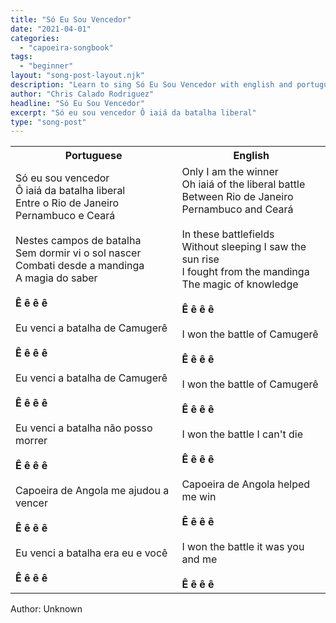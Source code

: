 ```yaml
---
title: "Só Eu Sou Vencedor"
date: "2021-04-01"
categories:
  - "capoeira-songbook"
tags:
  - "beginner"
layout: "song-post-layout.njk"
description: "Learn to sing Só Eu Sou Vencedor with english and portuguese translations along with a video to help you learn."
author: "Chris Calado Rodriguez"
headline: "Só Eu Sou Vencedor"
excerpt: "Só eu sou vencedor Ô iaiá da batalha liberal"
type: "song-post"
---
```


<table class="capoeira-table">
    <tr class="header-row">
        <th>Portuguese</th>
        <th>English</th>
    </tr>
    <tr>
        <td>Só eu sou vencedor<br>
Ô iaiá da batalha liberal<br>
Entre o Rio de Janeiro<br>
Pernambuco e Ceará<br><br>
Nestes campos de batalha<br>
Sem dormir vi o sol nascer<br>
Combati desde a mandinga<br>
A magia do saber<br><br>
<strong>Ê ê ê ê</strong><br><br>
Eu venci a batalha de Camugerê<br><br>
<strong>Ê ê ê ê</strong><br><br>
Eu venci a batalha de Camugerê<br><br>
<strong>Ê ê ê ê</strong><br><br>
Eu venci a batalha não posso morrer<br><br>
<strong>Ê ê ê ê</strong><br><br>
Capoeira de Angola me ajudou a vencer<br><br>
<strong>Ê ê ê ê</strong><br><br>
Eu venci a batalha era eu e você<br><br>
<strong>Ê ê ê ê</strong>
        </td>
        <td>Only I am the winner<br>
Oh iaiá of the liberal battle<br>
Between Rio de Janeiro<br>
Pernambuco and Ceará<br><br>
In these battlefields<br>
Without sleeping I saw the sun rise<br>
I fought from the mandinga<br>
The magic of knowledge<br><br>
<strong>Ê ê ê ê</strong><br><br>
I won the battle of Camugerê<br><br>
<strong>Ê ê ê ê</strong><br><br>
I won the battle of Camugerê<br><br>
<strong>Ê ê ê ê</strong><br><br>
I won the battle I can't die<br><br>
<strong>Ê ê ê ê</strong><br><br>
Capoeira de Angola helped me win<br><br>
<strong>Ê ê ê ê</strong><br><br>
I won the battle it was you and me<br><br>
<strong>Ê ê ê ê</strong>
        </td>
    </tr>
</table>
<figcaption>
Author: Unknown 
</figcaption>